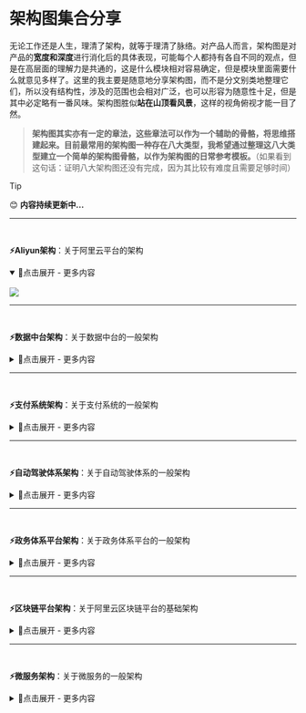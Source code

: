 # 架构图集合分享
无论工作还是人生，理清了架构，就等于理清了脉络。对产品人而言，架构图是对产品的**宽度和深度**进行消化后的具体表现，可能每个人都持有各自不同的观点，但是在高层面的理解力是共通的，这是什么模块相对容易确定，但是模块里面需要什么就意见多样了。这里的我主要是随意地分享架构图，而不是分文别类地整理它们，所以没有结构性，涉及的范围也会相对广泛，也可以形容为随意性十足，但是其中必定略有一番风味。架构图胜似**站在山顶看风景**，这样的视角俯视才能一目了然。

> **架构图其实亦有一定的章法，这些章法可以作为一个辅助的骨骼，将思维搭建起来。目前最常用的架构图一种存在八大类型，我希望通过整理这八大类型建立一个简单的架构图骨骼，以作为架构图的日常参考模板。**（如果看到这句话：证明八大架构图还没有完成，因为其比较有难度且需要足够时间）

> [!TIP]
> 😊 **内容持续更新中...**

---
<br>

**⚡Aliyun架构**：关于阿里云平台的架构

<details open="True">
<summary>🔅点击展开 - 更多内容</summary>
<br>
<img src="https://github.com/PM-Geeker-ORG/Adok/assets/143123392/485d79c7-62d7-4f61-8bda-260696b24ec8"></img>
</details>

---
<br>

**⚡数据中台架构**：关于数据中台的一般架构

<details>
<summary>🔅点击展开 - 更多内容</summary>
<br>
<img src="https://github.com/PM-Geeker-ORG/Adok/assets/143123392/aea7bf7a-f618-4691-8513-305dc4d229f1"></img>
</details>

---
<br>

**⚡支付系统架构**：关于支付系统的一般架构

<details>
<summary>🔅点击展开 - 更多内容</summary>
<br>
<img src="https://github.com/PM-Geeker-ORG/Adok/assets/143123392/e1ad2511-2d7b-424d-9eb2-a841447e8261"></img>
</details>

---
<br>

**⚡自动驾驶体系架构**：关于自动驾驶体系的一般架构

<details>
<summary>🔅点击展开 - 更多内容</summary>
<br>
<img src="https://github.com/PM-Geeker-ORG/Adok/assets/143123392/58c30329-84fc-4cf5-a0f6-b6c8e137fd89"></img>
</details>

---
<br>

**⚡政务体系平台架构**：关于政务体系平台的一般架构

<details>
<summary>🔅点击展开 - 更多内容</summary>
<br>
<img src="https://github.com/PM-Geeker-ORG/Adok/assets/143123392/1fcf44a7-8a03-407d-b05d-4d17e2a8aa1f"></img>
</details>

---
<br>

**⚡区块链平台架构**：关于阿里云区块链平台的基础架构

<details>
<summary>🔅点击展开 - 更多内容</summary>
<br>
<img src=""></img>
</details>

---
<br>

**⚡微服务架构**：关于微服务的一般架构

<details>
<summary>🔅点击展开 - 更多内容</summary>
<br>
<img src=""></img>
</details>